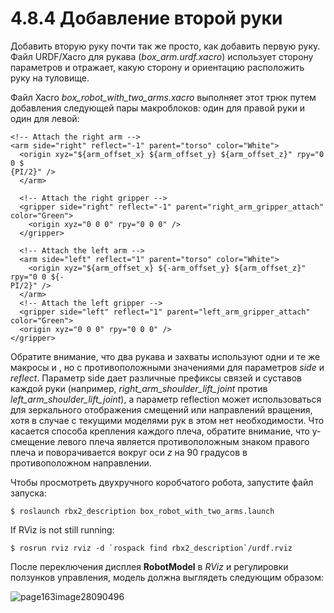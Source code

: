 # 4.8.4 Добавление второй руки

Добавить вторую руку почти так же просто, как добавить первую руку. Файл URDF/Xacro для рукава \(_box\_arm.urdf.xacro_\) использует сторону параметров и отражает, какую сторону и ориентацию расположить руку на туловище.

Файл Xacro _box\_robot\_with\_two\_arms.xacro_ выполняет этот трюк путем добавления следующей пары макроблоков: один для правой руки и один для левой:

```text
<!-- Attach the right arm -->
<arm side="right" reflect="-1" parent="torso" color="White">
  <origin xyz="${arm_offset_x} ${arm_offset_y} ${arm_offset_z}" rpy="0 0 $ 
{PI/2}" />
  </arm>
  
  <!-- Attach the right gripper -->
  <gripper side="right" reflect="-1" parent="right_arm_gripper_attach" 
color="Green">
    <origin xyz="0 0 0" rpy="0 0 0" /> 
  </gripper>
  
  <!-- Attach the left arm -->
  <arm side="left" reflect="1" parent="torso" color="White">
    <origin xyz="${arm_offset_x} ${-arm_offset_y} ${arm_offset_z}" rpy="0 0 ${- 
PI/2}" />
  </arm>
  <!-- Attach the left gripper -->
  <gripper side="left" reflect="1" parent="left_arm_gripper_attach" 
color="Green">
  <origin xyz="0 0 0" rpy="0 0 0" /> 
</gripper>
```

Обратите внимание, что два рукава и захваты используют одни и те же макросы  и , но с противоположными значениями для параметров _side_ и _reflect_. Параметр side дает различные префиксы связей и суставов каждой руки \(например, _right\_arm\_shoulder\_lift\_joint_ против _left\_arm\_shoulder\_lift\_joint_\), а параметр reflection может использоваться для зеркального отображения смещений или направлений вращения, хотя в случае с текущими моделями рук в этом нет необходимости. Что касается способа крепления каждого плеча, обратите внимание, что y-смещение левого плеча является противоположным знаком правого плеча и поворачивается вокруг оси _z_ на 90 градусов в противоположном направлении.

Чтобы просмотреть двухручного коробчатого робота, запустите файл запуска:

```text
$ roslaunch rbx2_description box_robot_with_two_arms.launch
```

If RViz is not still running:

```text
$ rosrun rviz rviz -d `rospack find rbx2_description`/urdf.rviz
```

После переключения дисплея **RobotModel** в _RViz_ и регулировки ползунков управления, модель должна выглядеть следующим образом:

![page163image28090496](blob:https://app.gitbook.com/0fa1a783-265c-4d03-b8f9-9890664944d3)

